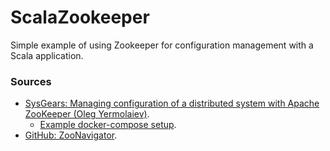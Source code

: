 # ScalaZookeeper

Simple example of using Zookeeper for configuration management with a Scala application.

### Sources
* [SysGears: Managing configuration of a distributed system with Apache ZooKeeper (Oleg Yermolaiev)](https://sysgears.com/articles/managing-configuration-of-distributed-system-with-apache-zookeeper/).
  * [Example docker-compose setup](https://github.com/elkozmon/zoonavigator/issues/40#issuecomment-563451655).
* [GitHub: ZooNavigator](https://github.com/elkozmon/zoonavigator).
